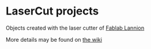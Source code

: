 # LaserCut projects

Objects created with the laser cutter of [Fablab Lannion](http://www.fablab-lannion.org/)

More details may be found on [the wiki](http://wiki.fablab-lannion.org//index.php?title=RealisationsLaser)
